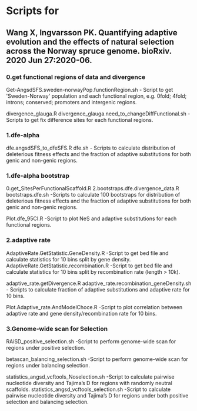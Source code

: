 # Scripts for 
## Wang X, Ingvarsson PK. Quantifying adaptive evolution and the effects of natural selection across the Norway spruce genome. bioRxiv. 2020 Jun 27:2020-06.

### 0.get functional regions of data and divergence
Get-AngsdSFS.sweden-norwayPop.functionRegion.sh - Script to get 'Sweden-Norway' population and each functional region, e.g. 0fold; 4fold; introns; conserved; promoters and intergenic regions.

divergence_glauga.R
divergence_glauga.need_to_changeDiffFunctional.sh -Scripts to get fix difference sites for each functional regions.

### 1.dfe-alpha
dfe.angsdSFS_to_dfeSFS.R
dfe.sh - Scripts to calculate distribution of deleterious fitness effects and the fraction of adaptive substitutions for both genic and non-genic regions.

### 1.dfe-alpha bootstrap
0.get_SitesPerFunctionalScaffold.R
2.bootstraps.dfe.divergence_data.R
bootstraps.dfe.sh -Scripts to calculate 100 bootstraps for distribution of deleterious fitness effects and the fraction of adaptive substitutions for both genic and non-genic regions.

Plot.dfe_95CI.R -Script to plot NeS and adaptive substitutions for each functional regions.

### 2.adaptive rate
AdaptiveRate.GetStatistic.GeneDensity.R -Script to get bed file and calculate statistics for 10 bins split by gene density.
AdaptiveRate.GetStatistic.recombination.R -Script to get bed file and calculate statistics for 10 bins split by recombination rate (length > 10k).

adaptive_rate.getDivergence.R
adaptive_rate.recombination_geneDensity.sh - Scripts to calculate fraction of adaptive substitutions and adaptive rate for 10 bins.

Plot.Adaptive_rate.AndModelChoce.R -Script to plot correlation between adaptive rate and gene density/recombination rate for 10 bins. 

### 3.Genome-wide scan for Selection
RAiSD_positive_selection.sh -Script to perform genome-wide scan for regions under positive selection.

betascan_balancing_selection.sh -Script to perform genome-wide scan for regions under balancing selection.

statistics_angsd_vcftools_Noselection.sh -Script to calculate pairwise nucleotide diversity and Tajima’s D for regions with randomly neutral scaffolds.
statistics_angsd_vcftools_selection.sh -Script to calculate pairwise nucleotide diversity and Tajima’s D for regions under both positive selection and balancing selection.
